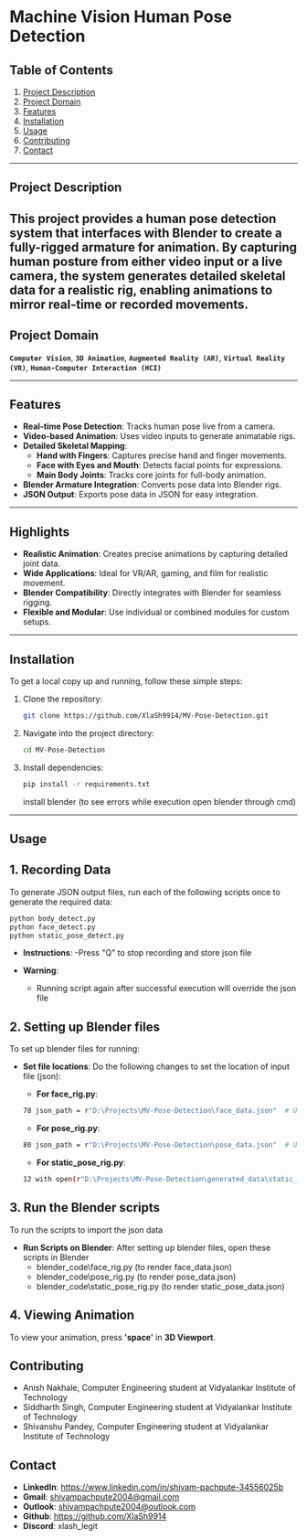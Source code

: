 # Machine Vision Human Pose Detection

## Table of Contents
1. [Project Description](#project-description)
2. [Project Domain](#project-domain)
3. [Features](#features)
4. [Installation](#installation)
5. [Usage](#usage)
6. [Contributing](#contributing)
8. [Contact](#contact)

---

## Project Description

 This project provides a human pose detection system that interfaces with Blender to create a fully-rigged armature for animation. By capturing human posture from either video input or a live camera, the system generates detailed skeletal data for a realistic rig, enabling animations to mirror real-time or recorded movements.
---

## Project Domain

**`Computer Vision`**, **`3D Animation`**, **`Augmented Reality (AR)`**, **`Virtual Reality (VR)`**, **`Human-Computer Interaction (HCI)`**

---

## Features

- **Real-time Pose Detection**: Tracks human pose live from a camera.
- **Video-based Animation**: Uses video inputs to generate animatable rigs.
- **Detailed Skeletal Mapping**:
  - **Hand with Fingers**: Captures precise hand and finger movements.
  - **Face with Eyes and Mouth**: Detects facial points for expressions.
  - **Main Body Joints**: Tracks core joints for full-body animation.
- **Blender Armature Integration**: Converts pose data into Blender rigs.
- **JSON Output**: Exports pose data in JSON for easy integration.

---

## Highlights

- **Realistic Animation**: Creates precise animations by capturing detailed joint data.
- **Wide Applications**: Ideal for VR/AR, gaming, and film for realistic movement.
- **Blender Compatibility**: Directly integrates with Blender for seamless rigging.
- **Flexible and Modular**: Use individual or combined modules for custom setups.

---

## Installation

To get a local copy up and running, follow these simple steps:

1. Clone the repository:
    ```bash
    git clone https://github.com/XlaSh9914/MV-Pose-Detection.git
    ```

2. Navigate into the project directory:
    ```bash
    cd MV-Pose-Detection
    ```

3. Install dependencies:
    ```bash
    pip install -r requirements.txt
    ```
    install blender
    (to see errors while execution open blender through cmd)

---

## Usage

## 1. Recording Data

To generate JSON output files, run each of the following scripts once to generate the required data:

```bash
python body_detect.py
python face_detect.py
python static_pose_detect.py
```

- **Instructions**: 
  -Press "Q" to stop recording and store json file

- **Warning**:
  - Running script again after successful execution will override the json file

## 2. Setting up Blender files

To set up blender files for running:

- **Set file locations**: Do the following changes to set the location of input file (json):
  - **For face_rig.py**: 
  ```bash
  78 json_path = r"D:\Projects\MV-Pose-Detection\face_data.json"  # Update this path to where your json file is stored
  ```
  - **For pose_rig.py**:
  ```bash
  80 json_path = r"D:\Projects\MV-Pose-Detection\pose_data.json"  # Update this path to where your json file is stored
  ```

  - **For static_pose_rig.py**:
  ```bash
  12 with open(r"D:\Projects\MV-Pose-Detection\generated_data\static_pose_data.json") as f: # Update this path to where your json file is stored
  ```

## 3. Run the Blender scripts

To run the scripts to import the json data

- **Run Scripts on Blender**: After setting up blender files, open these scripts in Blender
  - blender_code\face_rig.py (to render face_data.json)
  - blender_code\pose_rig.py (to render pose_data.json)
  - blender_code\static_pose_rig.py (to render static_pose_data.json)

## 4. Viewing Animation

To view your animation, press **'space'** in **3D Viewport**.

## Contributing
- Anish Nakhale, Computer Engineering student at Vidyalankar Institute of Technology
- Siddharth Singh, Computer Engineering student at Vidyalankar Institute of Technology
- Shivanshu Pandey, Computer Engineering student at Vidyalankar Institute of Technology

## Contact
- **LinkedIn**: https://www.linkedin.com/in/shivam-pachpute-34556025b
- **Gmail**: shivampachpute2004@gmail.com
- **Outlook**: shivampachpute2004@outlook.com
- **Github**: https://github.com/XlaSh9914
- **Discord**: xlash_legit
